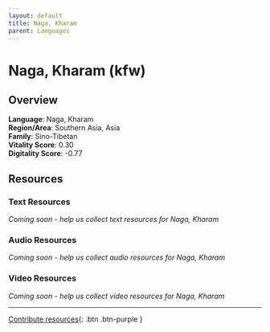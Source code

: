 ```yaml
---
layout: default
title: Naga, Kharam
parent: Languages
---
```


# Naga, Kharam (kfw)

## Overview

**Language**: Naga, Kharam  
**Region/Area**: Southern Asia, Asia  
**Family**: Sino-Tibetan  
**Vitality Score**: 0.30  
**Digitality Score**: -0.77  

## Resources

### Text Resources
*Coming soon - help us collect text resources for Naga, Kharam*

### Audio Resources
*Coming soon - help us collect audio resources for Naga, Kharam*

### Video Resources
*Coming soon - help us collect video resources for Naga, Kharam*

---

[Contribute resources](https://fairtrain.github.io/){: .btn .btn-purple }
